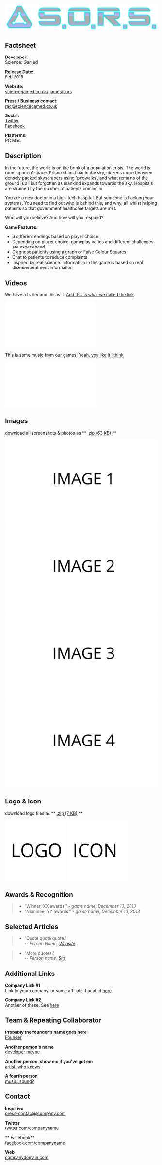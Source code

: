 # ![Company Name](assets/images/header.png)

## Factsheet

**Developer:**  
Science: Gamed

**Release Date:**  
Feb 2015

**Website:**  
[sciencegamed.co.uk/games/sors](http://www.sciencegamed.co.uk/games/sors)

**Press / Business contact:**  
[rac@sciencegamed.co.uk][contact]

**Social:**  
[Twitter][twitter]  
[Facebook][facebook]  

**Platforms:**  
PC
Mac


## Description

In the future, the world is on the brink of a population crisis. The world is running out of space. Prison ships float in the sky, citizens move between densely packed skyscrapers using 'pedwalks', and what remains of the ground is all but forgotten as mankind expands towards the sky. Hospitals are strained by the number of patients coming in.

You are a new doctor in a high-tech hospital. But someone is hacking your systems. You need to find out who is behind this, and why, all whilst helping patients so that government healthcare targets are met.

Who will you believe? And how will you respond?


**Game Features:**

- 6 different endings based on player choice
- Depending on player choice, gameplay varies and different challenges are experienced
- Diagnose patients using a graph or False Colour Squares
- Chat to patients to reduce complaints
- Inspired by real science. Information in the game is based on real disease/treatment information


## Videos

We have a trailer and this is it. [And this is what we called the link](https://www.youtube.com/watch?v=WB0yAm6iXEw "Gunhouse Trailer on Youtube")  

<iframe src="//www.youtube.com/embed/WB0yAm6iXEw" frameborder="0" allowfullscreen></iframe>

<br>

This is some music from our games! [Yeah, you like it I think](http://www.youtube.com/watch?v=hxQAUADFCzw "Motohiro Kawashima live")
<iframe src="//www.youtube.com/embed/hxQAUADFCzw" frameborder="0" allowfullscreen></iframe>

## Images

download all screenshots & photos as ** [.zip (63 KB)](assets/images/images.zip "Images zip") **

[![image_01_name](assets/images/image_01.png)](assets/images/image_01.png)
[![image_02_name](assets/images/image_02.png)](assets/images/image_02.png)
[![image_03_name](assets/images/image_03.png)](assets/images/image_03.png)
[![image_04_name](assets/images/image_04.png)](assets/images/image_04.png)

## Logo & Icon

download logo files as ** [.zip (7 KB)]( assets/images/logo.zip "Logo & Icon zip") **

[![logo](assets/images/logo.png)](assets/images/logo.png "Logo")
[![icon](assets/images/icon.png)](assets/images/icon.png "Icon")

## Awards & Recognition

> * "Winner, XX awards." - *game name, December 13, 2013*
> * "Nominee, YY awards." - *game name, December 13, 2013*

## Selected Articles

> * "Quote quote quote."  
-- *Person Name, [Website](http://www.website.com/)*


> * "More quotes."  
-- *Person name, [Site](http://geocities.blog.com/)*


## Additional Links

**Company Link #1**  
Link to your company, or some affiliate. Located [here](https://link)

**Company Link #2**  
Another of these. See [here](https://link)

## Team & Repeating Collaborator

**Probably the founder's name goes here**  
[Founder](https://link)

**Another person's name**  
[developer maybe](https://link)

**Another person, show em if you've got em**  
[artist, who knows](https://link)

**A fourth person**  
[music, sound?](https://link)

## Contact

**Inquiries**  
[press-contact@company.com][contact]

**Twitter**  
[twitter.com/companyname][twitter]

** Facebook**  
[facebook.com/companyname][facebook]

**Web**  
[companydomain.com][homepage]

<!--- =====================================================================  -->
<!--- Referenced links -->

[homepage]:sciencegamed.co.uk "Company Name"

[contact]: mailto:rac@sciencegamed.co.uk

<!--- Social -->

[twitter]: https://twitter.com/ScienceGamed
[facebook]: https://facebook.com/Science-Gamed
[skype]: callto:companyskypename

<!--- Projects  -->

[S.O.R.S]: sciencegamed.co.uk/games/sors
